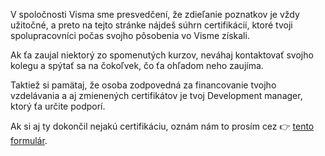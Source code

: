 V spoločnosti Visma sme presvedčení, že zdieľanie poznatkov je vždy užitočné, a preto na tejto stránke nájdeš súhrn certifikácií, ktoré tvoji spolupracovníci počas svojho pôsobenia vo Visme získali.

Ak ťa zaujal niektorý zo spomenutých kurzov, neváhaj kontaktovať svojho kolegu a spýtať sa na čokoľvek, čo ťa ohľadom neho zaujíma.

Taktiež si pamätaj, že osoba zodpovedná za financovanie tvojho vzdelávania a aj zmienených certifikátov je tvoj Development manager, ktorý ťa určite podporí.

Ak si aj ty dokončil nejakú certifikáciu, oznám nám to prosím cez 👉 [tento formulár](https://docs.google.com/forms/d/e/1FAIpQLSeseOPVrtllz9rGGkJFfq9-q9GFrHN6-R4WsIKdbOlVoXoxJA/viewform).